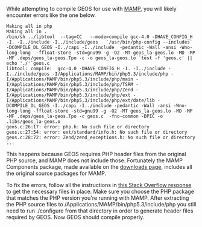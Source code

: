 While attempting to compile GEOS for use with [MAMP](http://www.mamp.info/), you will likely encounter errors like the one below.

    Making all in php
    Making all in .
    /bin/sh ../libtool  --tag=CC   --mode=compile gcc-4.0 -DHAVE_CONFIG_H -I. -I../include -I../include/geos   `/usr/bin/php-config --includes` -DCOMPILE_DL_GEOS -I../capi -I../include  -pedantic -Wall -ansi -Wno-long-long  -ffloat-store -std=gnu99 -g -O2 -MT geos_la-geos.lo -MD -MP -MF .deps/geos_la-geos.Tpo -c -o geos_la-geos.lo `test -f 'geos.c' || echo './'`geos.c
    libtool: compile:  gcc-4.0 -DHAVE_CONFIG_H -I. -I../include -I../include/geos -I/Applications/MAMP/bin/php5.3/include/php -I/Applications/MAMP/bin/php5.3/include/php/main -I/Applications/MAMP/bin/php5.3/include/php/TSRM -I/Applications/MAMP/bin/php5.3/include/php/Zend -I/Applications/MAMP/bin/php5.3/include/php/ext -I/Applications/MAMP/bin/php5.3/include/php/ext/date/lib -DCOMPILE_DL_GEOS -I../capi -I../include -pedantic -Wall -ansi -Wno-long-long -ffloat-store -std=gnu99 -g -O2 -MT geos_la-geos.lo -MD -MP -MF .deps/geos_la-geos.Tpo -c geos.c  -fno-common -DPIC -o .libs/geos_la-geos.o
    geos.c:26:17: error: php.h: No such file or directory
    geos.c:27:54: error: ext/standard/info.h: No such file or directory
    geos.c:28:72: error: Zend/zend_exceptions.h: No such file or directory
    ...

This happens because GEOS requires PHP header files from the original PHP source, and MAMP does not include those. Fortunately the MAMP Components package, made available on the [downloads page](http://www.mamp.info/en/downloads/index.html), includes all the original source packages for MAMP.

To fix the errors, follow all the instructions in [this Stack Overflow response](http://stackoverflow.com/questions/3144485/xdebug-not-loading-not-found-in-phpinfo-after-apache-restart/3875996#3875996) to get the necessary files in place. Make sure you choose the PHP package that matches the PHP version you're running with MAMP. After extracting the PHP source files to /Applications/MAMP/bin/php5.3/include/php you still need to run ./configure from that directory in order to generate header files required by GEOS. Now GEOS should compile properly.
